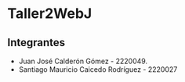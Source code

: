 # Taller2WebJ
## Integrantes
* Juan José Calderón Gómez - 2220049.
* Santiago Mauricio Caicedo Rodríguez - 2220027
